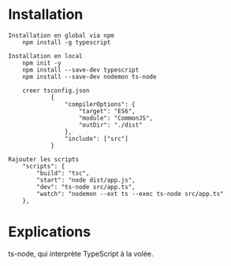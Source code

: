 # Installation

	Installation en global via npm
		npm install -g typescript

	Installation en local
		npm init -y
		npm install --save-dev typescript		
		npm install --save-dev nodemon ts-node

		creer tsconfig.json
				{
					"compilerOptions": {
						"target": "ES6",
						"module": "CommonJS",
						"outDir": "./dist"
					},
					"include": ["src"]
				}

	Rajouter les scripts
		"scripts": {
			"build": "tsc",
			"start": "node dist/app.js",
			"dev": "ts-node src/app.ts",
			"watch": "nodemon --ext ts --exec ts-node src/app.ts"    
		},


# Explications

  ts-node, qui interprète TypeScript à la volée.